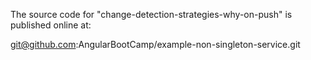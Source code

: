 The source code for "change-detection-strategies-why-on-push" is published online at:

git@github.com:AngularBootCamp/example-non-singleton-service.git

